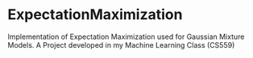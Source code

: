 # ExpectationMaximization
Implementation of Expectation Maximization used for Gaussian Mixture Models. A Project developed in my Machine Learning Class (CS559)
